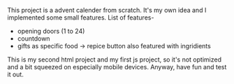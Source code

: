 This project is a advent calender from scratch. It's my own idea and I implemented some small features. 
List of features- 
- opening doors (1 to 24)
- countdown
- gifts as specific food
-> repice button also featured with ingridients

This is my second html project and my first js project, so it's not optimized and a bit squeezed on especially mobile devices. 
Anyway, have fun and test it out.
